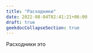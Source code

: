 ```yaml
---
title: "Расходники"
date: 2022-08-04T02:41:21+06:00
draft: true
geekdocCollapseSection: true
---
```


Расходники это